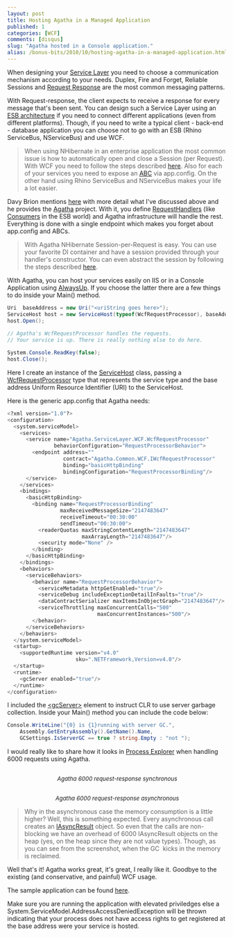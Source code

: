```yaml
---
layout: post
title: Hosting Agatha in a Managed Application
published: 1
categories: [WCF]
comments: [disqus]
slug: "Agatha hosted in a Console application."
alias: /bonus-bits/2010/10/hosting-agatha-in-a-managed-application.html
---
```

<p>When designing your <a href="http://en.wikipedia.org/wiki/Enterprise_Service_Layer" target="_blank" title="The Enterprise Service Layer (ESL) is the highest level of abstraction in a SOA architecture.">Service Layer</a> you need to choose a communication mechanism according to your needs. Duplex, Fire and Forget, Reliable Sessions and <a href="http://en.wikipedia.org/wiki/Request-response" target="_blank" title="Request-response, also known as request-reply, is a message exchange pattern in which a requestor sends a request message to a replier system which receives and processes the request, ultimately returning a message in response.">Request Response</a> are the most common messaging patterns.</p>
<p>With Request-response, the client expects to receive a response for every message that&#39;s been sent. You can design such a Service Layer using an <a href="http://en.wikipedia.org/wiki/Enterprise_service_bus#ESB_architecture" target="_blank" title="In an enterprise architecture making use of an ESB, an application will communicate via the bus, which acts as a message broker between applications.">ESB architecture</a> if you need to connect different applications (even from different platforms). Though, if you need to write a typical client - back-end - database application you can choose not to go with an ESB (Rhino ServiceBus, NServiceBus) and use WCF.</p>
<blockquote>
<p>When using NHibernate in an enterprise application the most common issue is how to automatically open and close a Session (per Request). With WCF you need to follow the steps described <a href="http://igloocoder.com/archive/2008/07/21/nhibernate-on-wcf.aspx" target="_blank" title="NHibernate on WCF">here</a>. Also&#0160;for each of your services you need to expose an&#0160;<a href="http://msdn.microsoft.com/en-us/library/aa480190.aspx#introt_topic2" target="_blank" title="The mnemonic &quot;ABC&quot; can be used to remember Address / Binding / Contract.">ABC</a>&#0160;via app.config.&#0160;On the other hand using Rhino ServiceBus and NServiceBus makes your life a lot easier.</p>
</blockquote>
<p>Davy Brion mentions <a href="http://davybrion.com/blog/2009/07/why-i-dislike-classic-or-typical-wcf-usage/" target="_blank" title="Why I Dislike Classic Or Typical WCF Usage.">here</a>&#0160;with more detail what I&#39;ve discussed above and he provides the <a href="http://code.google.com/p/agatha-rrsl/" target="_blank" title="agatha-rrsl - Implementation of the Request/Response Service Layer for .NET.">Agatha</a> project. With it, you define <a href="http://code.google.com/p/agatha-rrsl/source/browse/trunk/Agatha.ServiceLayer/RequestHandler.cs" target="_blank" title="Agatha.ServiceLayer.RequestHandler">RequestHandlers</a> (like <a href="http://github.com/hibernating-rhinos/rhino-esb/blob/master/Rhino.ServiceBus/ConsumerOf.cs" target="_blank" title="Rhino.ServiceBus.ConsumerOf&lt;T&gt;">Consumers</a> in the ESB world) and Agatha infrastructure will handle the rest. Everything is done with a single endpoint which makes you forget about app.config and ABCs.</p>
<blockquote>
<p>With Agatha NHibernate Session-per-Request is easy. You can use your favorite DI container and have a session provided through your handler&#39;s constructor. You can even abstract the session by following the steps described <a href="http://davybrion.com/blog/2009/12/using-nhibernate-in-your-service-layer/" target="_blank" title="Using NHibernate In Your Service Layer">here</a>.</p>
</blockquote>
<p>With Agatha, you can host your services easily on IIS or in a Console Application using <a href="http://www.coretechnologies.com/products/AlwaysUp/" target="_blank" title="AlwaysUp runs your application (32/64-bit executable, batch file, shortcut, java, perl, etc.) as a Windows Service, managing and monitoring it constantly to ensure 100% uptime.">AlwaysUp</a>. If you choose the latter there are a few things to do inside your Main() method.</p>

```c#
Uri  baseAddress = new Uri("<uriString goes here>");
ServiceHost host = new ServiceHost(typeof(WcfRequestProcessor), baseAddress);
host.Open();
 
// Agatha's WcfRequestProcessor handles the requests.
// Your service is up. There is really nothing else to do here.

System.Console.ReadKey(false);
host.Close();
```
<p>Here I create an instance of the <a href="http://msdn.microsoft.com/en-us/library/system.servicemodel.servicehost.aspx" target="_blank" title="Provides a host for services.">ServiceHost</a> class, passing a <a href="http://code.google.com/p/agatha-rrsl/source/browse/trunk/Agatha.ServiceLayer/WCF/WcfRequestProcessor.cs" target="_blank" title="Agatha.ServiceLayer.WCF.WcfRequestProcessor">WcfRequestProcessor</a>&#0160;type that represents the service type and the base address Uniform Resource Identifier (URI) to the ServiceHost.</p>
<p>Here is the generic app.config that Agatha needs:</p>

```python
<?xml version="1.0"?>
<configuration>
  <system.serviceModel>
    <services>
      <service name="Agatha.ServiceLayer.WCF.WcfRequestProcessor"
               behaviorConfiguration="RequestProcessorBehavior">
        <endpoint address=""
                  contract="Agatha.Common.WCF.IWcfRequestProcessor"
                  binding="basicHttpBinding"
                  bindingConfiguration="RequestProcessorBinding"/>
      </service>
    </services>
    <bindings>
      <basicHttpBinding>
        <binding name="RequestProcessorBinding"
                 maxReceivedMessageSize="2147483647"
                 receiveTimeout="00:30:00"
                 sendTimeout="00:30:00">
          <readerQuotas maxStringContentLength="2147483647"
                        maxArrayLength="2147483647"/>
          <security mode="None" />
        </binding>
      </basicHttpBinding>
    </bindings>
    <behaviors>
      <serviceBehaviors>
        <behavior name="RequestProcessorBehavior">
          <serviceMetadata httpGetEnabled="true"/>
          <serviceDebug includeExceptionDetailInFaults="true"/>
          <dataContractSerializer maxItemsInObjectGraph="2147483647"/>
          <serviceThrottling maxConcurrentCalls="500"
                             maxConcurrentInstances="500"/>
        </behavior>
      </serviceBehaviors>
    </behaviors>
  </system.serviceModel>
  <startup>
    <supportedRuntime version="v4.0"
                      sku=".NETFramework,Version=v4.0"/>
  </startup>
  <runtime>
    <gcServer enabled="true"/>
  </runtime>
</configuration>
```

<p>I included the&#0160;<a href="http://msdn.microsoft.com/en-us/library/ms229357.aspx" target="_blank" title="Specifies whether the common language runtime runs server garbage collection.">&lt;gcServer&gt;</a>&#0160;element to instruct CLR to use&#0160;server garbage collection. Inside your Main() method you can include the code below:</p>

```c#
Console.WriteLine("{0} is {1}running with server GC.",
    Assembly.GetEntryAssembly().GetName().Name,
    GCSettings.IsServerGC == true ? string.Empty : "not ");
```

<p>I would really like to share how it looks in <a href="http://technet.microsoft.com/en-us/sysinternals/bb896653.aspx" target="_blank" title="Process Explorer by Mark Russinovich">Process Explorer</a> when handling 6000 requests using Agatha.</p>

<p><img src="http://farm9.staticflickr.com/8194/8397465885_bb9b3f236e_o.png" alt="" /></p>
<p style="text-align: center;"><strong>&#0160;</strong><span style="font-size: small;"><em>Agatha 6000 request-response synchronous</em></span></p>

<p><img src="http://farm9.staticflickr.com/8366/8398554490_8d5c2ec5cd_o.png" alt="" /></p>
<p style="text-align: center;"><strong>&#0160;</strong><span style="font-size: small;"><em>Agatha 6000 request-response asynchronous</em></span></p>
<blockquote>
<p>Why in the&#0160;asynchronous case&#0160;the memory consumption is a little higher? Well, this is something expected. Every asynchronous call creates an <a href="http://msdn.microsoft.com/en-us/library/system.iasyncresult.aspx" target="_blank" title="Represents the status of an asynchronous operation.">IAsyncResult</a> object. So even that the calls are non-blocking we have an overhead of 6000 IAsyncResult objects on the heap (yes, on the heap since they are not value types). Though, as you can see from the screenshot, when the GC &#0160;kicks in the memory is reclaimed.</p>
</blockquote>
<p>Well that&#39;s it! Agatha works great, it&#39;s great, I really like it. Goodbye to the existing (and conservative, and painful) WCF usage.</p>

<p>The sample application can be found <a href="https://github.com/moodmosaic/BonusBits.CodeSamples" target="_blank" title="BonusBits Blog source-code.">here</a>.</p>
Make sure you are running the application with elevated priviledges else a System.ServiceModel.AddressAccessDeniedException will be thrown indicating that your process does not have access rights to get registered at the base address were your service is hosted.

